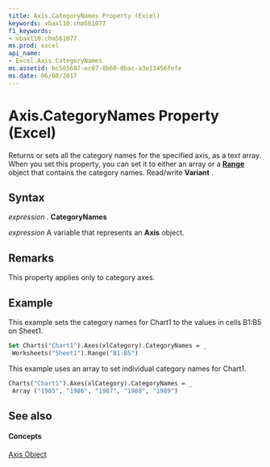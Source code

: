 ```yaml
---
title: Axis.CategoryNames Property (Excel)
keywords: vbaxl10.chm561077
f1_keywords:
- vbaxl10.chm561077
ms.prod: excel
api_name:
- Excel.Axis.CategoryNames
ms.assetid: bc565687-ec07-8b60-0bac-a3e13456fefe
ms.date: 06/08/2017
---
```



# Axis.CategoryNames Property (Excel)

Returns or sets all the category names for the specified axis, as a text array. When you set this property, you can set it to either an array or a  **[Range](Excel.Range(objec).md)** object that contains the category names. Read/write **Variant** .


## Syntax

 _expression_ . **CategoryNames**

 _expression_ A variable that represents an **Axis** object.


## Remarks

This property applies only to category axes.


## Example

This example sets the category names for Chart1 to the values in cells B1:B5 on Sheet1.


```vb
Set Charts("Chart1").Axes(xlCategory).CategoryNames = _ 
 Worksheets("Sheet1").Range("B1:B5")
```

This example uses an array to set individual category names for Chart1.




```vb
Charts("Chart1").Axes(xlCategory).CategoryNames = _ 
 Array ("1985", "1986", "1987", "1988", "1989")
```


## See also


#### Concepts


[Axis Object](Excel.Axis(objec).md)

